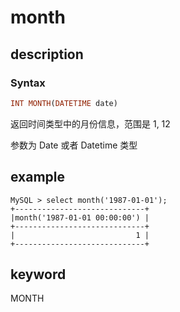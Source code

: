 # month

## description

### Syntax

```Haskell
INT MONTH(DATETIME date)
```

返回时间类型中的月份信息，范围是 1, 12

参数为 Date 或者 Datetime 类型

## example

```Plain Text
MySQL > select month('1987-01-01');
+-----------------------------+
|month('1987-01-01 00:00:00') |
+-----------------------------+
|                           1 |
+-----------------------------+
```

## keyword

MONTH
